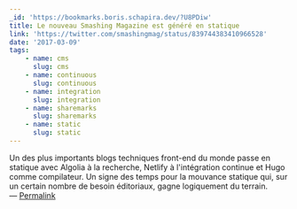 ```yaml
---
_id: 'https://bookmarks.boris.schapira.dev/?U8PDiw'
title: Le nouveau Smashing Magazine est généré en statique
link: 'https://twitter.com/smashingmag/status/839744383410966528'
date: '2017-03-09'
tags:
    - name: cms
      slug: cms
    - name: continuous
      slug: continuous
    - name: integration
      slug: integration
    - name: sharemarks
      slug: sharemarks
    - name: static
      slug: static
---
```


Un des plus importants blogs techniques front-end du monde passe en statique
avec Algolia à la recherche, Netlify à l'intégration continue et Hugo comme
compilateur. Un signe des temps pour la mouvance statique qui, sur un certain
nombre de besoin éditoriaux, gagne logiquement du terrain. <br>&#8212;
<a href="https://bookmarks.boris.schapira.dev/?U8PDiw" title="Permalink">Permalink</a>
